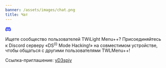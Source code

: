 ```yaml
---
banner: /assets/images/chat.png
title: Чат
---
```


<div id="discord" class="section-title">
    <svg width="18" height="18" viewBox="0 0 71 55" fill="none" xmlns="http://www.w3.org/2000/svg" style="vertical-align: middle;">
        <g clip-path="url(#clip0)">
            <path d="M60.1045 4.8978C55.5792 2.8214 50.7265 1.2916 45.6527 0.41542C45.5603 0.39851 45.468 0.440769 45.4204 0.525289C44.7963 1.6353 44.105 3.0834 43.6209 4.2216C38.1637 3.4046 32.7345 3.4046 27.3892 4.2216C26.905 3.0581 26.1886 1.6353 25.5617 0.525289C25.5141 0.443589 25.4218 0.40133 25.3294 0.41542C20.2584 1.2888 15.4057 2.8186 10.8776 4.8978C10.8384 4.9147 10.8048 4.9429 10.7825 4.9795C1.57795 18.7309 -0.943561 32.1443 0.293408 45.3914C0.299005 45.4562 0.335386 45.5182 0.385761 45.5576C6.45866 50.0174 12.3413 52.7249 18.1147 54.5195C18.2071 54.5477 18.305 54.5139 18.3638 54.4378C19.7295 52.5728 20.9469 50.6063 21.9907 48.5383C22.0523 48.4172 21.9935 48.2735 21.8676 48.2256C19.9366 47.4931 18.0979 46.6 16.3292 45.5858C16.1893 45.5041 16.1781 45.304 16.3068 45.2082C16.679 44.9293 17.0513 44.6391 17.4067 44.3461C17.471 44.2926 17.5606 44.2813 17.6362 44.3151C29.2558 49.6202 41.8354 49.6202 53.3179 44.3151C53.3935 44.2785 53.4831 44.2898 53.5502 44.3433C53.9057 44.6363 54.2779 44.9293 54.6529 45.2082C54.7816 45.304 54.7732 45.5041 54.6333 45.5858C52.8646 46.6197 51.0259 47.4931 49.0921 48.2228C48.9662 48.2707 48.9102 48.4172 48.9718 48.5383C50.038 50.6034 51.2554 52.5699 52.5959 54.435C52.6519 54.5139 52.7526 54.5477 52.845 54.5195C58.6464 52.7249 64.529 50.0174 70.6019 45.5576C70.6551 45.5182 70.6887 45.459 70.6943 45.3942C72.1747 30.0791 68.2147 16.7757 60.1968 4.9823C60.1772 4.9429 60.1437 4.9147 60.1045 4.8978ZM23.7259 37.3253C20.2276 37.3253 17.3451 34.1136 17.3451 30.1693C17.3451 26.225 20.1717 23.0133 23.7259 23.0133C27.308 23.0133 30.1626 26.2532 30.1066 30.1693C30.1066 34.1136 27.28 37.3253 23.7259 37.3253ZM47.3178 37.3253C43.8196 37.3253 40.9371 34.1136 40.9371 30.1693C40.9371 26.225 43.7636 23.0133 47.3178 23.0133C50.9 23.0133 53.7545 26.2532 53.6986 30.1693C53.6986 34.1136 50.9 37.3253 47.3178 37.3253Z" fill="#5865F2"/>
        </g>
    </svg>
    
</div>
<div class="section-body">
    <p>
        Ищете сообщество пользователей TWiLight Menu++? Присоединяйтесь к Discord серверу «DS<sup>(i)</sup> Mode Hacking!» на совместимом устройстве, чтобы общаться с другими пользователями TWLMenu++!
    </p>
    <p>
        Ссылка-приглашение: <a href="https://discord.gg/yD3spjv">yD3spjv</a>
    </p>
</div>
